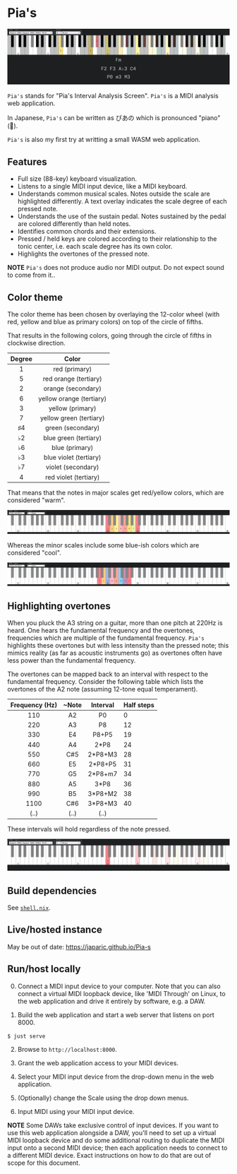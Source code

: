 # Pia's

![Web application showing a musical keyboard with some notes highlighted](./images/screenshot.png)

`Pia's` stands for "Pia's Interval Analysis Screen". `Pia's` is a MIDI analysis web application. 

In Japanese, `Pia's` can be written as ぴあの which is pronounced "piano" (🎹).

`Pia's` is also my first try at writting a small WASM web application.

## Features

- Full size (88-key) keyboard visualization.
- Listens to a single MIDI input device, like a MIDI keyboard.
- Understands common musical scales. Notes outside the scale are highlighted differently. A text overlay indicates the scale degree of each pressed note.
- Understands the use of the sustain pedal. Notes sustained by the pedal are colored differently than held notes.
- Identifies common chords and their extensions.
- Pressed / held keys are colored according to their relationship to the tonic center, i.e. each scale degree has its own color.
- Highlights the overtones of the pressed note.

**NOTE** `Pia's` does not produce audio nor MIDI output. Do not expect sound to come from it..

## Color theme

The color theme has been chosen by overlaying the 12-color wheel (with red, yellow and blue as primary colors) on top of the circle of fifths.

That results in the following colors, going through the circle of fifths in clockwise direction.

| Degree | Color                    |
|:------:|:------------------------:|
| 1      | red (primary)            |
| 5      | red orange (tertiary)    |
| 2      | orange (secondary)       |
| 6      | yellow orange (tertiary) |
| 3      | yellow (primary)         |
| 7      | yellow green (tertiary)  |
| ♯4     | green (secondary)        |
| ♭2     | blue green (tertiary)    |
| ♭6     | blue (primary)           |
| ♭3     | blue violet (tertiary)   |
| ♭7     | violet (secondary)       |
| 4      | red violet (tertiary)    |

That means that the notes in major scales get red/yellow colors, which are considered "warm".

![A musical keyboard with the notes in the C major scale highlighted in red yellow colors](./images/major-scale.png)

Whereas the minor scales include some blue-ish colors which are considered "cool".

![A musical keyboard with the notes in the A minor scale highlighted in red yellow colors as well as blue-ish colors](./images/minor-scale.png)

## Highlighting overtones

When you pluck the A3 string on a guitar, more than one pitch at 220Hz is heard.
One hears the fundamental frequency and the overtones, frequencies which are multiple of the fundamental frequency.
`Pia's` highlights these overtones but with less intensity than the pressed note;
this mimics reality (as far as acoustic instruments go) as overtones often have less power than the fundamental frequency.

The overtones can be mapped back to an interval with respect to the fundamental frequency.
Consider the following table which lists the overtones of the A2 note (assuming 12-tone equal temperament).

| Frequency (Hz) | ~Note | Interval | Half steps |
|:--------------:|:-----:|:--------:|------------|
| 110            | A2    | P0       | 0          |
| 220            | A3    | P8       | 12         |
| 330            | E4    | P8+P5    | 19         |
| 440            | A4    | 2*P8     | 24         |
| 550            | C#5   | 2*P8+M3  | 28         |
| 660            | E5    | 2*P8+P5  | 31         |
| 770            | G5    | 2*P8+m7  | 34         |
| 880            | A5    | 3*P8     | 36         |
| 990            | B5    | 3*P8+M2  | 38         |
| 1100           | C#6   | 3*P8+M3  | 40         |
| (..)           | (..)  | (..)     |            |
 
These intervals will hold regardless of the note pressed.

![A musical keyboard where the pressed note C4 is highlighted in red and its overtones C5, G5, etc. are also highlighted but to a lesser extend](./images/overtones.png)

## Build dependencies

See [`shell.nix`](./shell.nix).

## Live/hosted instance

May be out of date: https://japaric.github.io/Pia-s

## Run/host locally

0. Connect a MIDI input device to your computer. Note that you can also connect a virtual MIDI loopback device, like 'MIDI Through' on Linux, to the web application and drive it entirely by software, e.g. a DAW.

1. Build the web application and start a web server that listens on port 8000.

``` console
$ just serve
```

2. Browse to `http://localhost:8000`.

3. Grant the web application access to your MIDI devices.

4. Select your MIDI input device from the drop-down menu in the web application.

5. (Optionally) change the Scale using the drop down menus.

6. Input MIDI using your MIDI input device.

**NOTE** Some DAWs take exclusive control of input devices. If you want to use this web application alongside a DAW, you'll need to set up a virtual MIDI loopback device and do some additional routing to duplicate the MIDI input onto a second MIDI device; then each application needs to connect to a different MIDI device. Exact instructions on how to do that are out of scope for this document.
